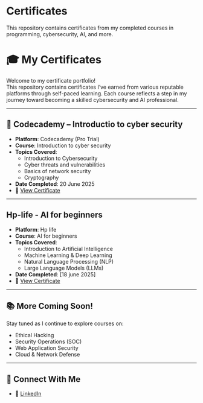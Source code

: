 # Certificates
This repository contains certificates from my completed courses in programming, cybersecurity, AI, and more.
# 🎓 My Certificates

Welcome to my certificate portfolio!  
This repository contains certificates I’ve earned from various reputable platforms through self-paced learning. Each course reflects a step in my journey toward becoming a skilled cybersecurity and AI professional.

---

## 🧠 Codecademy – Introductio  to cyber security
- **Platform**: Codecademy (Pro Trial)
- **Course**: Introduction to cyber security
- **Topics Covered**:  
  - Introduction to Cybersecurity  
  - Cyber threats and vulnerabilities
  - Basics of network security  
  - Cryptography
- **Date Completed**: 20 June 2025  
- 📄 [View Certificate](certificate.pdf)

---

## Hp-life - AI for beginners
- **Platform**: Hp life
- **Course**: AI for beginners
- **Topics Covered**:  
  - Introduction to Artificial Intelligence    
  - Machine Learning & Deep Learning  
  - Natural Language Processing (NLP)  
  - Large Language Models (LLMs)
- **Date Completed**: [18 june 2025]  
- 📄 [View Certificate](./AI_for_beginners_Certificate_hp_life.pdf)

---

## 📚 More Coming Soon!
Stay tuned as I continue to explore courses on:
- Ethical Hacking
- Security Operations (SOC)
- Web Application Security
- Cloud & Network Defense

---

## 🔗 Connect With Me
- 💼 [LinkedIn](www.linkedin.com/in/syed-ali-asghar-b61012370)


